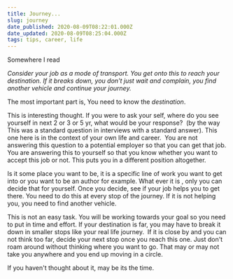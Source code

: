 ```yaml
---
title: Journey...
slug: journey
date_published: 2020-08-09T08:22:01.000Z
date_updated: 2020-08-09T08:25:04.000Z
tags: tips, career, life
---
```


Somewhere I read

*Consider your job as a mode of transport. You get onto this to reach your destination. If it breaks down, you don't just wait and complain, you find another vehicle and continue your journey.*

The most important part is, You need to know the *destination*. 

This is interesting thought. If you were to ask your self, where do you see yourself in next 2 or 3 or 5 yr, what would be your response?  (by the way This was a standard question in interviews with a standard answer). This one here is in the context of your own life and career.  You are not answering this question to a potential employer so that you can get that job. You are answering this to yourself so that you know whether you want to accept this job or not. This puts you in a different position altogether.

Is it some place you want to be, it is a specific line of work you want to get into or you want to be an author for example. What ever it is , only you can decide that for yourself. Once you decide, see if your job helps you to get there. You need to do this at every stop of the journey. If it is not helping you, you need to find another vehicle.

This is not an easy task. You will be working towards your goal so you need to put in time and effort. If your destination is far, you may have to break it down in smaller stops like your real life journey.  If it is close by and you can not think too far, decide your next stop once you reach this one. Just don't roam around without thinking where you want to go. That may or may not take you anywhere and you end up moving in a circle.

If you haven't thought about it, may be its the time. 
